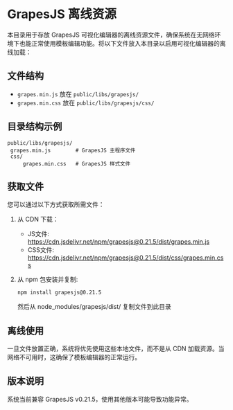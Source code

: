 ﻿# GrapesJS 离线资源

本目录用于存放 GrapesJS 可视化编辑器的离线资源文件，确保系统在无网络环境下也能正常使用模板编辑功能。将以下文件放入本目录以启用可视化编辑器的离线加载：

## 文件结构
- `grapes.min.js`  放在 `public/libs/grapesjs/`
- `grapes.min.css`  放在 `public/libs/grapesjs/css/`

## 目录结构示例
```
public/libs/grapesjs/
 grapes.min.js        # GrapesJS 主程序文件
 css/
     grapes.min.css   # GrapesJS 样式文件
```

## 获取文件
您可以通过以下方式获取所需文件：

1. 从 CDN 下载：
   - JS文件: https://cdn.jsdelivr.net/npm/grapesjs@0.21.5/dist/grapes.min.js
   - CSS文件: https://cdn.jsdelivr.net/npm/grapesjs@0.21.5/dist/css/grapes.min.css

2. 从 npm 包安装并复制:
   ```bash
   npm install grapesjs@0.21.5
   ```
   然后从 node_modules/grapesjs/dist/ 复制文件到此目录

## 离线使用
一旦文件放置正确，系统将优先使用这些本地文件，而不是从 CDN 加载资源。当网络不可用时，这确保了模板编辑器的正常运行。

## 版本说明
系统当前兼容 GrapesJS v0.21.5，使用其他版本可能导致功能异常。
